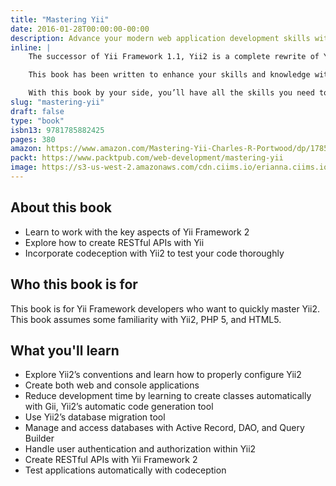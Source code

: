 ```yaml
---
title: "Mastering Yii"
date: 2016-01-28T00:00:00-00:00
description: Advance your modern web application development skills with Yii Framework 2
inline: |
    The successor of Yii Framework 1.1, Yii2 is a complete rewrite of Yii Framework, one of the most popular PHP 5 frameworks for making modern web applications. The update embraces the best practices and protocols established with newer versions of PHP, while still maintaining the simple, fast, and extendable behavior found in its predecessor.

    This book has been written to enhance your skills and knowledge with Yii Framework 2. Starting with configuration and how to initialize new projects, you’ll learn how to configure, manage, and use every aspect of Yii2 from Gii, DAO, Query Builder, Active Record, and migrations, to asset manager. You'll also discover how to automatically test your code using codeception.

    With this book by your side, you’ll have all the skills you need to quickly create rich modern web and console applications with Yii2.
slug: "mastering-yii"
draft: false
type: "book"
isbn13: 9781785882425
pages: 380
amazon: https://www.amazon.com/Mastering-Yii-Charles-R-Portwood/dp/1785882422
packt: https://www.packtpub.com/web-development/mastering-yii
image: https://s3-us-west-2.amazonaws.com/cdn.ciims.io/erianna.ciims.io/mastering_yii_cover.jpg
---
```

## About this book
- Learn to work with the key aspects of Yii Framework 2
- Explore how to create RESTful APIs with Yii
- Incorporate codeception with Yii2 to test your code thoroughly

## Who this book is for
This book is for Yii Framework developers who want to quickly master Yii2. This book assumes some familiarity with Yii2, PHP 5, and HTML5.

## What you'll learn
- Explore Yii2’s conventions and learn how to properly configure Yii2
- Create both web and console applications
- Reduce development time by learning to create classes automatically with Gii, Yii2’s automatic code generation tool
- Use Yii2’s database migration tool
- Manage and access databases with Active Record, DAO, and Query Builder
- Handle user authentication and authorization within Yii2
- Create RESTful APIs with Yii Framework 2
- Test applications automatically with codeception
